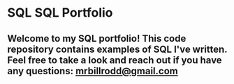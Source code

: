 # SQL SQL Portfolio

## Welcome to my SQL portfolio! This code repository contains examples of SQL I've written. Feel free to take a look and reach out if you have any questions: mrbillrodd@gmail.com
